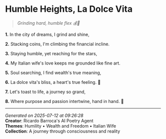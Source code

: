 # Humble Heights, La Dolce Vita

> *Grinding hard, humble flex 💰💫*

**1.** In the city of dreams, I grind and shine,


**2.** Stacking coins, I'm climbing the financial incline.


**3.** Staying humble, yet reaching for the stars,


**4.** My Italian wife's love keeps me grounded like fine art.


**5.** Soul searching, I find wealth's true meaning,


**6.** La dolce vita's bliss, a heart's true feeling. 💫


**7.** Let's toast to life, a journey so grand,


**8.** Where purpose and passion intertwine, hand in hand. 🍷



---

*Generated on 2025-07-12 at 09:26:28*  
**Creator**: Ricardo Barroca's AI Poetry Agent  
**Themes**: Humility • Wealth and Freedom • Italian Wife  
**Collection**: A journey through consciousness and reality